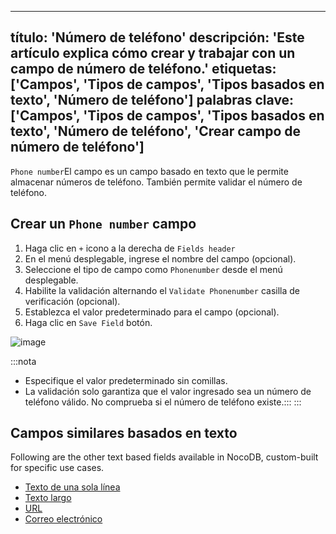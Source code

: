 ***

título: 'Número de teléfono'
descripción: 'Este artículo explica cómo crear y trabajar con un campo de número de teléfono.'
etiquetas: \['Campos', 'Tipos de campos', 'Tipos basados ​​en texto', 'Número de teléfono']
palabras clave: \['Campos', 'Tipos de campos', 'Tipos basados ​​en texto', 'Número de teléfono', 'Crear campo de número de teléfono']
-------------------------------------------------------------------------------------------------------------------------------------

`Phone number`El campo es un campo basado en texto que le permite almacenar números de teléfono. También permite validar el número de teléfono.

## Crear un `Phone number` campo

1. Haga clic en `+` icono a la derecha de `Fields header`
2. En el menú desplegable, ingrese el nombre del campo (opcional).
3. Seleccione el tipo de campo como `Phonenumber` desde el menú desplegable.
4. Habilite la validación alternando el `Validate Phonenumber` casilla de verificación (opcional).
5. Establezca el valor predeterminado para el campo (opcional).
6. Haga clic en `Save Field` botón.

![image](/img/v2/fields/types/phonenumber.png)

:::nota

* Especifique el valor predeterminado sin comillas.
* La validación solo garantiza que el valor ingresado sea un número de teléfono válido. No comprueba si el número de teléfono existe.:::
  :::

## Campos similares basados ​​en texto

Following are the other text based fields available in NocoDB, custom-built for specific use cases.

* [Texto de una sola línea](010.single-line-text.md)
* [Texto largo](020.long-text.md)
* [URL](050.url.md)
* [Correo electrónico](030.email.md)
